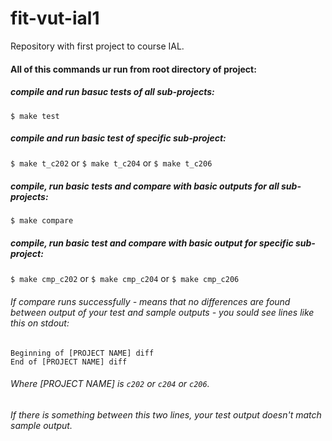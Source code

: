# fit-vut-ial1
Repository with first project to course IAL.

#### All of this commands ur run from root directory of project:
##### compile and run basuc tests of all sub-projects:
```
$ make test
```

##### compile and run basic test of specific sub-project:
`$ make t_c202` or `$ make t_c204` or `$ make t_c206`

##### compile, run basic tests and compare with basic outputs for all sub-projects:
```
$ make compare
```

##### compile, run basic test and compare with basic output for specific sub-project:
`$ make cmp_c202` or `$ make cmp_c204` or `$ make cmp_c206`

###### If compare runs successfully - means that no differences are found between output of your test and sample outputs - you sould see lines like this on stdout: 

```
Beginning of [PROJECT NAME] diff
End of [PROJECT NAME] diff
```

###### Where [PROJECT NAME] is `c202` or `c204` or `c206`.

###### If there is something between this two lines, your test output doesn't match sample output.
